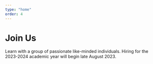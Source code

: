 ```yaml
---
type: "home"
order: 4
---
```


# Join Us

Learn with a group of passionate like-minded individuals. Hiring for the 2023-2024 academic year will begin late August 2023.